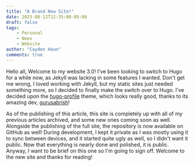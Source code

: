 ```yaml
---
title: "A Brand New Site!"
date: 2023-08-12T12:35:00-05:00
draft: false
tags:
    - Personal
    - News
    - Website
author: "Cayden Haun"
comments: true
---
```


Hello all, Welcome to my website 3.0! I've been looking to switch to Hugo for a while now, as Jekyll was lacking in some features I wanted. Don't get me wrong, I loved working with Jekyll, but my static sites just needed something more, so I decided to finally make the switch over to Hugo. I've decided upon the [hugo-profile](https://github.com/gurusabarish/hugo-profile) theme, which looks really good, thanks to its amazing dev, [gurusabrish](https://github.com/gurusabarish)!

As of the publishing of this article, this site is completely up with all of my previous articles archived, and some new ones coming soon as well. Alongside the publishing of the full site, the repository is now available on GitHub as well! During development, I kept it private as I was mostly using it to sync between devices, and it started quite ugly as well, so I didn't want it public. Now that everything is nearly done and polished, it is public. Anyway, I want to be brief on this one so I'm going to sign off. Welcome to the new site and thanks for reading!